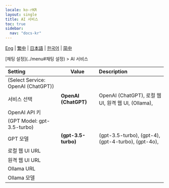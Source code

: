 ```yaml
---
locale: ko-rKR
layout: single
title: AI 서비스
toc: true
sidebar:
  nav: "docs-kr"
---
```

[Eng](/dancexr/menu/2025.4/chat/ai_service) | [繁中](/tw/dancexr/menu/2025.4/chat/ai_service) | [日本語](/jp/dancexr/menu/2025.4/chat/ai_service) | [한국어](/kr/dancexr/menu/2025.4/chat/ai_service) | [简中](/zh/dancexr/menu/2025.4/chat/ai_service)

[채팅 설정](../menu#채팅 설정) > AI 서비스



| Setting | Value | Description |
| :--- | --- | :--- |
| (Select Service: OpenAI (ChatGPT)) || 
| 서비스 선택 | **OpenAI (ChatGPT)** | OpenAI (ChatGPT), 로컬 웹 UI, 원격 웹 UI, (Ollama),  |
| OpenAI API 키 || 
| (GPT Model: gpt-3.5-turbo) || 
| GPT 모델 | **(gpt-3.5-turbo)** | (gpt-3.5-turbo), (gpt-4), (gpt-4-turbo), (gpt-4o),  |
| 로컬 웹 UI URL || 
| 원격 웹 UI URL || 
| Ollama URL || 
| Ollama 모델 || 
